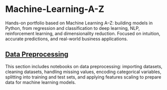 # Machine-Learning-A-Z
Hands-on portfolio based on Machine Learning A–Z: building models in Python, from regression and classification to deep learning, NLP, reinforcement learning, and dimensionality reduction. Focused on intuition, accurate predictions, and real-world business applications.

## [Data Preprocessing](data_preprocessing/)

This section includes notebooks on data preprocessing: importing datasets, cleaning datasets, handling missing values, encoding categorical variables, splitting into training and test sets, and applying features scaling to prepare data for machine learning models.




